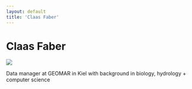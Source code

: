 ```yaml
---
layout: default
title: 'Claas Faber'
---
```


# Claas Faber

![](https://www.gravatar.com/avatar/e9e6025ae14a1f2ef79412abfefb98f8)

Data manager at GEOMAR in Kiel with background in biology, hydrology + computer science